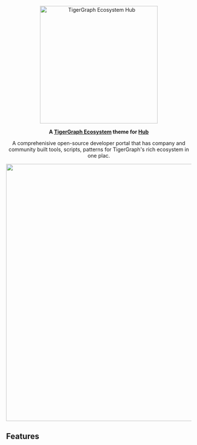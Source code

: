 <p align="center">
  <a href="#">
    <img src="#" width="320" alt="TigerGraph Ecosystem Hub">
  </a>
</p>

<p align="center">
  <strong>
    A 
    <a href="#">TigerGraph Ecosystem</a> 
    theme for 
    <a href="#">Hub</a>
  </strong>
</p>

<p align="center">
  A comprehenisive open-source developer portal that has company
  and community built tools, scripts, patterns for TigerGraph's 
  rich ecosystem in one plac.

</p>

<p align="center">
  <a href="#">
    <img src="#" width="700" />
  </a>
</p>


## Features

